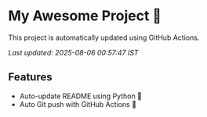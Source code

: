 # My Awesome Project 🚀

This project is automatically updated using GitHub Actions.

_Last updated: 2025-08-06 00:57:47 IST_

## Features
- Auto-update README using Python 🐍
- Auto Git push with GitHub Actions 🤖
